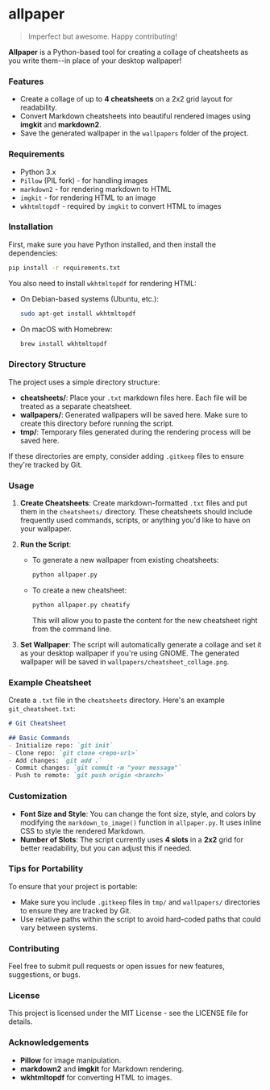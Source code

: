 # allpaper

> Imperfect but awesome. Happy contributing!

**Allpaper** is a Python-based tool for creating a collage of cheatsheets as you write them--in place of your desktop wallpaper!

### Features
- Create a collage of up to **4 cheatsheets** on a 2x2 grid layout for readability.
- Convert Markdown cheatsheets into beautiful rendered images using **imgkit** and **markdown2**.
- Save the generated wallpaper in the `wallpapers` folder of the project.

### Requirements
- Python 3.x
- `Pillow` (PIL fork) - for handling images
- `markdown2` - for rendering markdown to HTML
- `imgkit` - for rendering HTML to an image
- `wkhtmltopdf` - required by `imgkit` to convert HTML to images

### Installation
First, make sure you have Python installed, and then install the dependencies:

```sh
pip install -r requirements.txt
```

You also need to install `wkhtmltopdf` for rendering HTML:

- On Debian-based systems (Ubuntu, etc.):
  ```sh
  sudo apt-get install wkhtmltopdf
  ```
- On macOS with Homebrew:
  ```sh
  brew install wkhtmltopdf
  ```

### Directory Structure
The project uses a simple directory structure:

- **cheatsheets/**: Place your `.txt` markdown files here. Each file will be treated as a separate cheatsheet.
- **wallpapers/**: Generated wallpapers will be saved here. Make sure to create this directory before running the script.
- **tmp/**: Temporary files generated during the rendering process will be saved here.

If these directories are empty, consider adding `.gitkeep` files to ensure they're tracked by Git.

### Usage

1. **Create Cheatsheets**: Create markdown-formatted `.txt` files and put them in the `cheatsheets/` directory. These cheatsheets should include frequently used commands, scripts, or anything you'd like to have on your wallpaper.

2. **Run the Script**:

   - To generate a new wallpaper from existing cheatsheets:
     ```sh
     python allpaper.py
     ```

   - To create a new cheatsheet:
     ```sh
     python allpaper.py cheatify
     ```
     This will allow you to paste the content for the new cheatsheet right from the command line.

3. **Set Wallpaper**: The script will automatically generate a collage and set it as your desktop wallpaper if you're using GNOME. The generated wallpaper will be saved in `wallpapers/cheatsheet_collage.png`.

### Example Cheatsheet
Create a `.txt` file in the `cheatsheets` directory. Here's an example `git_cheatsheet.txt`:

```markdown
# Git Cheatsheet

## Basic Commands
- Initialize repo: `git init`
- Clone repo: `git clone <repo-url>`
- Add changes: `git add .`
- Commit changes: `git commit -m "your message"`
- Push to remote: `git push origin <branch>`
```

### Customization
- **Font Size and Style**: You can change the font size, style, and colors by modifying the `markdown_to_image()` function in `allpaper.py`. It uses inline CSS to style the rendered Markdown.
- **Number of Slots**: The script currently uses **4 slots** in a **2x2** grid for better readability, but you can adjust this if needed.

### Tips for Portability
To ensure that your project is portable:
- Make sure you include `.gitkeep` files in `tmp/` and `wallpapers/` directories to ensure they are tracked by Git.
- Use relative paths within the script to avoid hard-coded paths that could vary between systems.

### Contributing
Feel free to submit pull requests or open issues for new features, suggestions, or bugs.

### License
This project is licensed under the MIT License - see the LICENSE file for details.

### Acknowledgements
- **Pillow** for image manipulation.
- **markdown2** and **imgkit** for Markdown rendering.
- **wkhtmltopdf** for converting HTML to images.
